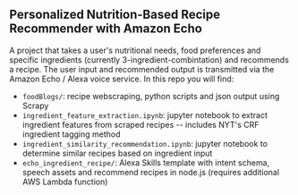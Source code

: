 ## Personalized Nutrition-Based Recipe Recommender with Amazon Echo 

A project that takes a user's nutritional needs, food preferences and specific ingredients (currently 3-ingredient-combintation) and recommends a recipe. The user input and recommended output is transmitted via the Amazon Echo / Alexa voice service. In this repo you will find:

* `foodBlogs/`: recipe webscraping, python scripts and json output using Scrapy <br />
* `ingredient_feature_extraction.ipynb`: jupyter notebook to extract ingredient features from scraped recipes -- includes NYT's CRF ingredient tagging method <br />
* `ingredient_similarity_recommendation.ipynb`: jupyter notebook to determine similar recipes based on ingredient input <br />
* `echo_ingredient_recipe/`: Alexa Skills template with intent schema, speech assets and recommend recipes in node.js (requires additional AWS Lambda function) <br />

